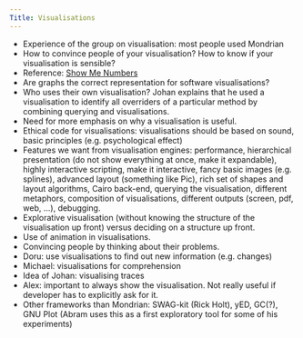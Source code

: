 ```yaml
---
Title: Visualisations
---
```



-  Experience of the group on visualisation: most people used Mondrian
-  How to convince people of your visualisation? How to know if your visualisation is sensible?
-  Reference: [Show Me Numbers](http://www.amazon.com/Show-Me-Numbers-Designing-Enlighten/dp/0970601999)
-  Are graphs the correct representation for software visualisations? 
-  Who uses their own visualisation? Johan explains that he used a visualisation to identify all overriders of a particular method by combining querying and visualisations.
-  Need for more emphasis on why a visualisation is useful.
-  Ethical code for visualisations: visualisations should be based on sound, basic principles (e.g. psychological effect)
-  Features we want from visualisation engines: performance, hierarchical presentation (do not show everything at once, make it expandable), highly interactive scripting, make it interactive, fancy basic images (e.g. splines), advanced layout (something like Pic), rich set of shapes and layout algorithms, Cairo back-end, querying the visualisation, different metaphors, composition of visualisations, different outputs (screen, pdf, web, ...), debugging.
-  Explorative visualisation (without knowing the structure of the visualisation up front) versus deciding on a structure up front.
-  Use of animation in visualisations.
-  Convincing people by thinking about their problems.
-  Doru: use visualisations to find out new information (e.g. changes)
-  Michael: visualisations for comprehension
-  Idea of Johan: visualising traces
-  Alex: important to always show the visualisation. Not really useful if developer has to explicitly ask for it.
-  Other frameworks than Mondrian: SWAG-kit (Rick Holt), yED, GC(?), GNU Plot (Abram uses this as a first exploratory tool for some of his experiments)
